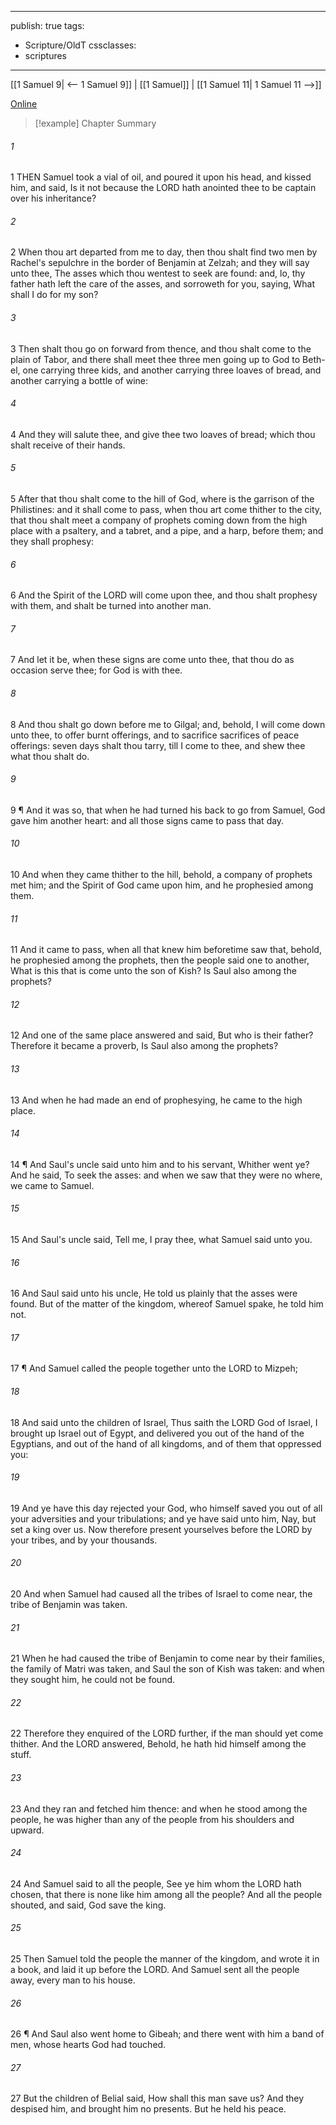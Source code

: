 

---
publish: true
tags:
  - Scripture/OldT
cssclasses:
  - scriptures
---
[[1 Samuel 9| <-- 1 Samuel 9]] | [[1 Samuel]] | [[1 Samuel 11| 1 Samuel 11 -->]]

[Online](https://churchofjesuschrist.org/study/scriptures/ot/1-sam/10?lang=eng)

>[!example] Chapter Summary
>
###### 1
1 THEN Samuel took a vial of oil, and poured it upon his head, and kissed him, and said, Is it not because the LORD hath anointed thee to be captain over his inheritance?
###### 2
2 When thou art departed from me to day, then thou shalt find two men by Rachel's sepulchre in the border of Benjamin at Zelzah; and they will say unto thee, The asses which thou wentest to seek are found: and, lo, thy father hath left the care of the asses, and sorroweth for you, saying, What shall I do for my son?
###### 3
3 Then shalt thou go on forward from thence, and thou shalt come to the plain of Tabor, and there shall meet thee three men going up to God to Beth-el, one carrying three kids, and another carrying three loaves of bread, and another carrying a bottle of wine:
###### 4
4 And they will salute thee, and give thee two loaves of bread; which thou shalt receive of their hands.
###### 5
5 After that thou shalt come to the hill of God, where is the garrison of the Philistines: and it shall come to pass, when thou art come thither to the city, that thou shalt meet a company of prophets coming down from the high place with a psaltery, and a tabret, and a pipe, and a harp, before them; and they shall prophesy:
###### 6
6 And the Spirit of the LORD will come upon thee, and thou shalt prophesy with them, and shalt be turned into another man.
###### 7
7 And let it be, when these signs are come unto thee, that thou do as occasion serve thee; for God is with thee.
###### 8
8 And thou shalt go down before me to Gilgal; and, behold, I will come down unto thee, to offer burnt offerings, and to sacrifice sacrifices of peace offerings: seven days shalt thou tarry, till I come to thee, and shew thee what thou shalt do.
###### 9
9 ¶ And it was so, that when he had turned his back to go from Samuel, God gave him another heart: and all those signs came to pass that day.
###### 10
10 And when they came thither to the hill, behold, a company of prophets met him; and the Spirit of God came upon him, and he prophesied among them.
###### 11
11 And it came to pass, when all that knew him beforetime saw that, behold, he prophesied among the prophets, then the people said one to another, What is this that is come unto the son of Kish?  Is Saul also among the prophets?
###### 12
12 And one of the same place answered and said, But who is their father?  Therefore it became a proverb, Is Saul also among the prophets?
###### 13
13 And when he had made an end of prophesying, he came to the high place.
###### 14
14 ¶ And Saul's uncle said unto him and to his servant, Whither went ye?  And he said, To seek the asses: and when we saw that they were no where, we came to Samuel.
###### 15
15 And Saul's uncle said, Tell me, I pray thee, what Samuel said unto you.
###### 16
16 And Saul said unto his uncle, He told us plainly that the asses were found.  But of the matter of the kingdom, whereof Samuel spake, he told him not.
###### 17
17 ¶ And Samuel called the people together unto the LORD to Mizpeh;
###### 18
18 And said unto the children of Israel, Thus saith the LORD God of Israel, I brought up Israel out of Egypt, and delivered you out of the hand of the Egyptians, and out of the hand of all kingdoms, and of them that oppressed you:
###### 19
19 And ye have this day rejected your God, who himself saved you out of all your adversities and your tribulations; and ye have said unto him, Nay, but set a king over us.  Now therefore present yourselves before the LORD by your tribes, and by your thousands.
###### 20
20 And when Samuel had caused all the tribes of Israel to come near, the tribe of Benjamin was taken.
###### 21
21 When he had caused the tribe of Benjamin to come near by their families, the family of Matri was taken, and Saul the son of Kish was taken: and when they sought him, he could not be found.
###### 22
22 Therefore they enquired of the LORD further, if the man should yet come thither.  And the LORD answered, Behold, he hath hid himself among the stuff.
###### 23
23 And they ran and fetched him thence: and when he stood among the people, he was higher than any of the people from his shoulders and upward.
###### 24
24 And Samuel said to all the people, See ye him whom the LORD hath chosen, that there is none like him among all the people? And all the people shouted, and said, God save the king.
###### 25
25 Then Samuel told the people the manner of the kingdom, and wrote it in a book, and laid it up before the LORD.  And Samuel sent all the people away, every man to his house.
###### 26
26 ¶ And Saul also went home to Gibeah; and there went with him a band of men, whose hearts God had touched.
###### 27
27 But the children of Belial said, How shall this man save us? And they despised him, and brought him no presents.  But he held his peace.



